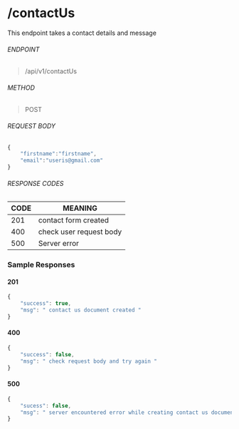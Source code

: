 
# /contactUs
This endpoint takes a contact details and message   


###### ENDPOINT 
> /api/v1/contactUs


###### METHOD 
> POST 



###### REQUEST BODY 
```javascript 
{
	"firstname":"firstname",
	"email":"useris@gmail.com"
}
```

###### RESPONSE CODES 

CODE | MEANING 
-----|-------- 
201  | contact form created 
400  | check user request body 
500  | Server error 


### Sample Responses 

#### 201

```javascript 
{
	"success": true,
	"msg": " contact us document created "
}
```


#### 400 


```javascript 
{
	"success": false,
	"msg": " check request body and try again "
}
```
    
    
####  500 
```javascript 
{
	"sucess": false,
	"msg": " server encountered error while creating contact us document "
}
```



